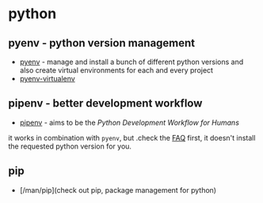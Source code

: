 # python

## pyenv - python version management

* [pyenv](https://github.com/pyenv/pyenv) - manage and install a bunch of different python versions and also create virtual environments for each and every project
* [pyenv-virtualenv](https://github.com/pyenv/pyenv-virtualenv)

## pipenv - better development workflow

* [pipenv](https://github.com/pypa/pipenv) - aims to be the *Python Development Workflow for Humans*

it works in combination with `pyenv`, but .check the [FAQ](https://pipenv.readthedocs.io/en/latest/diagnose/#pipenv-does-not-respect-pyenvs-global-and-local-python-versions) first, it doesn't install the requested python version for you.

## pip

* [/man/pip](check out pip, package management for python)
